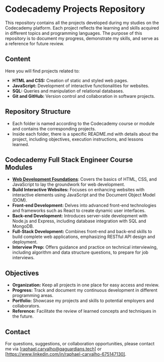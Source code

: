# Codecademy Projects Repository

This repository contains all the projects developed during my studies on the Codecademy platform. Each project reflects the learning and skills acquired in different topics and programming languages. The purpose of this repository is to document my progress, demonstrate my skills, and serve as a reference for future review.

## Content

Here you will find projects related to:

- **HTML and CSS:** Creation of static and styled web pages.
- **JavaScript:** Development of interactive functionalities for websites.
- **SQL:** Queries and manipulation of relational databases.
- **Git and GitHub:** Version control and collaboration in software projects.

## Repository Structure

- Each folder is named according to the Codecademy course or module and contains the corresponding projects.
- Inside each folder, there is a specific README.md with details about the project, including objectives, execution instructions, and lessons learned.

## Codecademy Full Stack Engineer Course Modules

- [**Web Development Foundations**](/Web-Development-Foundations): Covers the basics of HTML, CSS, and JavaScript to lay the groundwork for web development.
- **Build Interactive Websites:** Focuses on enhancing websites with interactive elements using JavaScript and the Document Object Model (DOM).
- **Front-end Development:** Delves into advanced front-end technologies and frameworks such as React to create dynamic user interfaces.
- **Back-end Development:** Introduces server-side development with Node.js and Express, including database integration with SQL and MongoDB.
- **Full-Stack Development:** Combines front-end and back-end skills to build complete web applications, emphasizing RESTful API design and deployment.
- **Interview Prep:** Offers guidance and practice on technical interviewing, including algorithm and data structure questions, to prepare for job interviews.

## Objectives

- **Organization:** Keep all projects in one place for easy access and review.
- **Progress:** Track and document my continuous development in different programming areas.
- **Portfolio:** Showcase my projects and skills to potential employers and collaborators.
- **Reference:** Facilitate the review of learned concepts and techniques in the future.

## Contact

For questions, suggestions, or collaboration opportunities, please contact me via [raphael.carvalho@qaguardians.tech] or [https://www.linkedin.com/in/raphael-carvalho-675147130].
